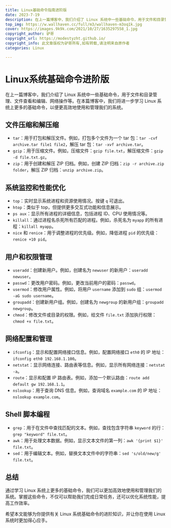 ```yaml
---
title: Linux基础命令指南进阶版
date: 2023-7-19
description: 在上一篇博客中，我们介绍了 Linux 系统中一些基础命令，用于文件和目录管理、文件查看和编辑、网络操作等。在本篇博客中，我们将进一步学习 Linux 系统上更多的基础命令，以便更高效地使用和管理我们的系统。
top_img: https://w.wallhaven.cc/full/m3/wallhaven-m3oq1k.jpg
cover: https://images.9k9k.com/2021/10/27/1635297558_1.jpg
copyright_author: 驴哥
copyright_url: https://modestyzht.github.io/
copyright_info: 此文章版权为驴哥所有,如有转载,请注明来自原作者
categories: Linux

---
```


# Linux系统基础命令进阶版

在上一篇博客中，我们介绍了 Linux 系统中一些基础命令，用于文件和目录管理、文件查看和编辑、网络操作等。在本篇博客中，我们将进一步学习 Linux 系统上更多的基础命令，以便更高效地使用和管理我们的系统。

## 文件压缩和解压缩

- `tar`：用于打包和解压文件。例如，打包多个文件为一个 tar 包：`tar -cvf archive.tar file1 file2`，解压 tar 包：`tar -xvf archive.tar`。
- `gzip`：用于压缩文件。例如，压缩文件：`gzip file.txt`，解压缩文件：`gzip -d file.txt.gz`。
- `zip`：用于创建和解压 ZIP 归档。例如，创建 ZIP 归档：`zip -r archive.zip folder`，解压 ZIP 归档：`unzip archive.zip`。

## 系统监控和性能优化

- `top`：实时显示系统进程和资源使用情况。按键 `q` 可退出。
- `htop`：类似于 top，但提供更多交互式功能和信息展示。
- `ps aux`：显示所有进程的详细信息，包括进程 ID、CPU 使用情况等。
- `killall`：通过进程名杀死所有匹配的进程。例如，杀死名为 `myapp` 的所有进程：`killall myapp`。
- `nice` 和 `renice`：用于调整进程的优先级。例如，降低进程 `pid` 的优先级：`renice +10 pid`。

## 用户和权限管理

- `useradd`：创建新用户。例如，创建名为 `newuser` 的新用户：`useradd newuser`。
- `passwd`：更改用户密码。例如，更改当前用户的密码：`passwd`。
- `usermod`：修改用户属性。例如，将用户 `username` 添加到 `sudo` 组：`usermod -aG sudo username`。
- `groupadd`：创建新用户组。例如，创建名为 `newgroup` 的新用户组：`groupadd newgroup`。
- `chmod`：修改文件或目录的权限。例如，给文件 `file.txt` 添加执行权限：`chmod +x file.txt`。

## 网络配置和管理

- `ifconfig`：显示和配置网络接口信息。例如，配置网络接口 `eth0` 的 IP 地址：`ifconfig eth0 192.168.1.100`。
- `netstat`：显示网络连接、路由表等信息。例如，显示所有网络连接：`netstat -a`。
- `route`：显示和配置 IP 路由表。例如，添加一个默认路由：`route add default gw 192.168.1.1`。
- `nslookup`：用于查询 DNS 信息。例如，查询域名 `example.com` 的 IP 地址：`nslookup example.com`。

## Shell 脚本编程

- `grep`：用于在文件中查找匹配的文本。例如，查找包含字符串 `keyword` 的行：`grep "keyword" file.txt`。
- `awk`：用于处理文本数据。例如，显示文本文件的第一列：`awk '{print $1}' file.txt`。
- `sed`：用于编辑文本。例如，替换文本文件中的字符串：`sed 's/old/new/g' file.txt`。

## 总结

通过学习 Linux 系统上更多的基础命令，我们可以更加高效地使用和管理我们的系统。掌握这些命令，不仅可以帮助我们完成日常任务，还可以优化系统性能，提高工作效率。

希望本文能够为你提供有关 Linux 系统基础命令的进阶知识，并让你在使用 Linux 系统时更加得心应手。


